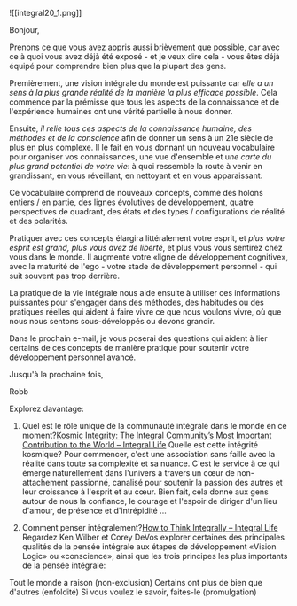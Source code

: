 
![[integral20_1.png]]

Bonjour,

Prenons ce que vous avez appris aussi brièvement que possible, car avec ce à quoi vous avez déjà été exposé - et je veux dire cela - vous êtes déjà équipé pour comprendre bien plus que la plupart des gens.

Premièrement, une vision intégrale du monde est puissante car *elle a un sens à la plus grande réalité de la manière la plus efficace possible*. Cela commence par la prémisse que tous les aspects de la connaissance et de l'expérience humaines ont une vérité partielle à nous donner.

Ensuite, *il relie tous ces aspects de la connaissance humaine, des méthodes et de la conscience* afin de donner un sens à un 21e siècle de plus en plus complexe. Il le fait en vous donnant un nouveau vocabulaire pour organiser vos connaissances, une vue d'ensemble et u*ne carte du plus grand potentiel de votre vie*: à quoi ressemble la route à venir en grandissant, en vous réveillant, en nettoyant et en vous apparaissant.

Ce vocabulaire comprend de nouveaux concepts, comme des holons entiers / en partie, des lignes évolutives de développement, quatre perspectives de quadrant, des états et des types / configurations de réalité et des polarités.

Pratiquer avec ces concepts élargira littéralement votre esprit, et *plus votre esprit est grand, plus vous avez de liberté*, et plus vous vous sentirez chez vous dans le monde. Il augmente votre «ligne de développement cognitive», avec la maturité de l'ego - votre stade de développement personnel - qui suit souvent pas trop derrière.

La pratique de la vie intégrale nous aide ensuite à utiliser ces informations puissantes pour s'engager dans des méthodes, des habitudes ou des pratiques réelles qui aident à faire vivre ce que nous voulons vivre, où que nous nous sentons sous-développés ou devons grandir.

Dans le prochain e-mail, je vous poserai des questions qui aident à lier certains de ces concepts de manière pratique pour soutenir votre développement personnel avancé.

Jusqu'à la prochaine fois,

Robb

Explorez davantage:

1. Quel est le rôle unique de la communauté intégrale dans le monde en ce moment?[Kosmic Integrity: The Integral Community’s Most Important Contribution to the World – Integral Life](https://integrallife.us14.list-manage.com/track/click?u=a5c598fc4dd1ba5f76945fdc6&id=0f95d3ecbc&e=260ca26db4)
Quelle est cette intégrité kosmique? Pour commencer, c'est une association sans faille avec la réalité dans toute sa complexité et sa nuance. C'est le service à ce qui émerge naturellement dans l'univers à travers un cœur de non-attachement passionné, canalisé pour soutenir la passion des autres et leur croissance à l'esprit et au cœur. Bien fait, cela donne aux gens autour de nous la confiance, le courage et l'espoir de diriger d'un lieu d'amour, de présence et d'intrépidité ...

2. Comment penser intégralement?[How to Think Integrally – Integral Life](https://integrallife.us14.list-manage.com/track/click?u=a5c598fc4dd1ba5f76945fdc6&id=bdcb1e59d2&e=260ca26db4)
Regardez Ken Wilber et Corey DeVos explorer certaines des principales qualités de la pensée intégrale aux étapes de développement «Vision Logic» ou «conscience», ainsi que les trois principes les plus importants de la pensée intégrale:

Tout le monde a raison (non-exclusion)
Certains ont plus de bien que d'autres (enfoldité)
Si vous voulez le savoir, faites-le (promulgation)